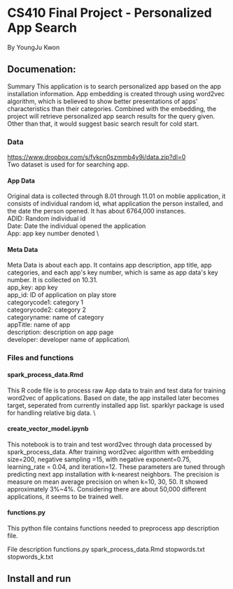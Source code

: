 # CS410 Final Project  - Personalized App Search
By YoungJu Kwon

## Documenation:
Summary
This application is to search personalized app based on the app installation information. App embedding is created through using word2vec algorithm, which is believed to show better presentations of apps’ characteristics than their categories. Combined with the embedding, the project will retrieve personalized app search results for the query given. Other than that, it would suggest basic search result for cold start.


### Data
https://www.dropbox.com/s/fvkcn0szmmb4y9j/data.zip?dl=0 \
Two dataset is used for for searching app.
#### App Data
Original data is collected through 8.01 through 11.01 on moblie application, it consists of individual random id, what application the person installed, and the date the person opened. It has about 6764,000 instances. \
ADID: Random individual id \
Date: Date the individual opened the application \
App: app key number denoted \

#### Meta Data
Meta Data is about each app. It contains app description, app title, app categories, and each app's key number, which is same as app data's key number. It is collected on 10.31. \
app_key: app key \
app_id: ID of application on play store \
categorycode1: category 1 \
categorycode2: category 2\
categoryname: name of category\
appTitle: name of app\
description: description on app page\
developer: developer name of application\

### Files and functions
#### spark_process_data.Rmd
This R code file is to process raw App data to train and test data for training word2vec of applications. Based on date, the app installed later becomes target, seperated from currently installed app list. sparklyr package is used for handling relative big data. \

#### create_vector_model.ipynb
This notebook is to train and test word2vec through data processed by spark_process_data. After training word2vec algorithm with embedding size=200, negative sampling =15, with negative exponent=0.75, learning_rate = 0.04, and iteration=12. These parameters are tuned through predicting next app installation with k-nearest neighbors. The precision is measure on mean average precision on when k=10, 30, 50. It showed approximately 3%~4%. Considering there are about 50,000 different applications, it seems to be trained well.

#### functions.py
This python file contains functions needed to preprocess app description file. 

File description
functions.py
spark_process_data.Rmd
stopwords.txt
stopwords_k.txt


## Install and run
